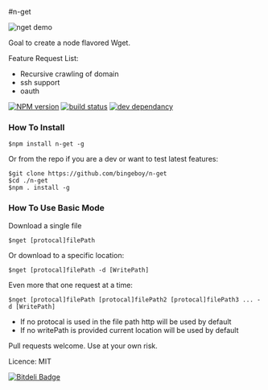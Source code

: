 #n-get


![nget demo](https://raw.github.com/bingeboy/n-get/master/assets/nget.gif)

Goal to create a node flavored Wget.

Feature Request List:
* Recursive crawling of domain
* ssh support
* oauth

[![NPM version](https://badge.fury.io/js/n-get.png)](http://badge.fury.io/js/n-get)
[![build status](https://secure.travis-ci.org/bingeboy/n-get.png)](http://travis-ci.org/bingeboy/n-get)
[![dev dependancy](https://david-dm.org/bingeboy/n-get.png)](http://david-dm.org/bingeboy/n-get.png)

### How To Install
```
$npm install n-get -g 
```
Or from the repo if you are a dev or want to test latest features:
```
$git clone https://github.com/bingeboy/n-get
$cd ./n-get 
$npm . install -g
```
### How To Use Basic Mode
Download a single file
```
$nget [protocal]filePath
```
Or download to a specific location:
```
$nget [protocal]filePath -d [WritePath]
```
Even more that one request at a time:
```
$nget [protocal]filePath [protocal]filePath2 [protocal]filePath3 ... -d [WritePath]
```
<!--(
### Adavanced Mode 
All of the above and spider crawling abilites
```
This only works in repo for now.
$nget -rl domainToCrawl 
```
)-->

* If no protocal is used in the file path http will be used by default
* If no writePath is provided current location will be used by default


Pull requests welcome. Use at your own risk.


Licence: MIT


[![Bitdeli Badge](https://d2weczhvl823v0.cloudfront.net/bingeboy/n-get/trend.png)](https://bitdeli.com/free "Bitdeli Badge")

